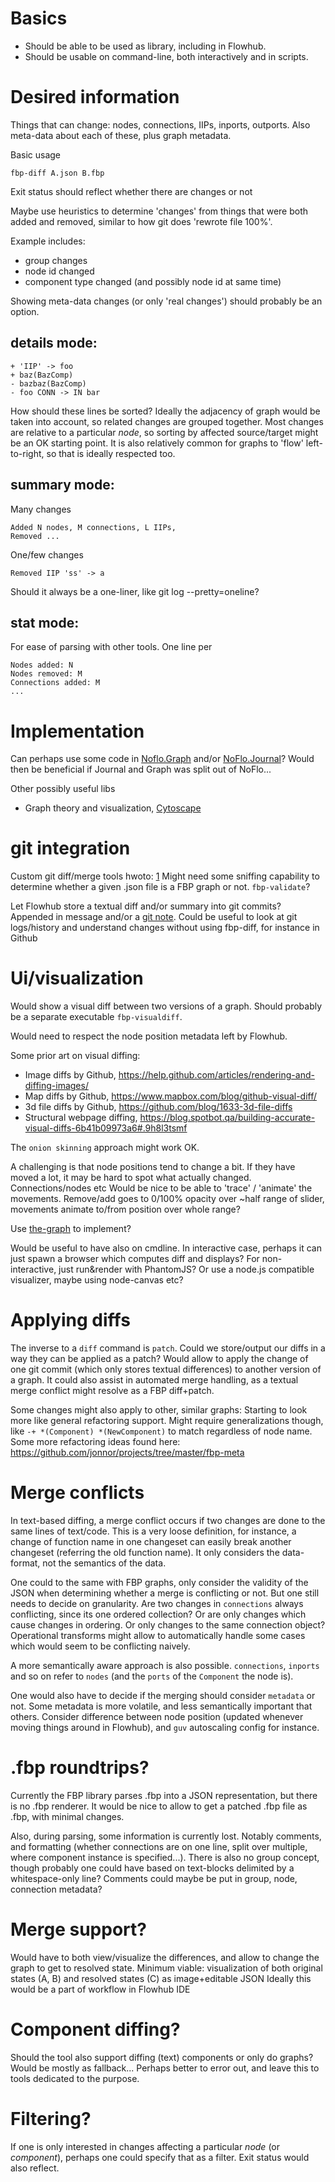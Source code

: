
# Basics

* Should be able to be used as library, including in Flowhub.
* Should be usable on command-line, both interactively and in scripts.

# Desired information

Things that can change: nodes, connections, IIPs, inports, outports.
Also meta-data about each of these, plus graph metadata.

Basic usage

    fbp-diff A.json B.fbp

Exit status should reflect whether there are changes or not

Maybe use heuristics to determine 'changes' from things that were both added and removed,
similar to how git does 'rewrote file 100%'.

Example includes:

- group changes
- node id changed
- component type changed (and possibly node id at same time)

Showing meta-data changes (or only 'real changes') should probably be an option.

## details mode:

    + 'IIP' -> foo
    + baz(BazComp)
    - bazbaz(BazComp)
    - foo CONN -> IN bar

How should these lines be sorted?
Ideally the adjacency of graph would be taken into account, so related changes are grouped together.
Most changes are relative to a particular *node*, so sorting by affected source/target might be an OK starting point.
It is also relatively common for graphs to 'flow' left-to-right, so that is ideally respected too.

## summary mode:
    
Many changes

    Added N nodes, M connections, L IIPs, 
    Removed ...

One/few changes

    Removed IIP 'ss' -> a

Should it always be a one-liner, like git log --pretty=oneline?

## stat mode:

For ease of parsing with other tools. One line per

    Nodes added: N
    Nodes removed: M
    Connections added: M
    ...

# Implementation

Can perhaps use some code in [Noflo.Graph](https://github.com/noflo/noflo/blob/master/src/lib/Graph.coffee)
and/or [NoFlo.Journal](https://github.com/noflo/noflo/blob/master/src/lib/Journal.coffee)?
Would then be beneficial if Journal and Graph was split out of NoFlo...

Other possibly useful libs

* Graph theory and visualization, [Cytoscape](http://js.cytoscape.org/#demos)


# git integration

Custom git diff/merge tools hwoto: [1](http://stackoverflow.com/questions/255202/how-do-i-view-git-diff-output-with-a-visual-diff-program)
Might need some sniffing capability to determine whether a given .json file is a FBP graph or not. `fbp-validate`?

Let Flowhub store a textual diff and/or summary into git commits?
Appended in message and/or a [git note](https://www.kernel.org/pub/software/scm/git/docs/git-notes.html).
Could be useful to look at git logs/history and understand changes without using fbp-diff, for instance in Github

# Ui/visualization

Would show a visual diff between two versions of a graph.
Should probably be a separate executable `fbp-visualdiff`.

Would need to respect the node position metadata left by Flowhub.

Some prior art on visual diffing:

* Image diffs by Github, https://help.github.com/articles/rendering-and-diffing-images/
* Map diffs by Github, https://www.mapbox.com/blog/github-visual-diff/
* 3d file diffs by Github, https://github.com/blog/1633-3d-file-diffs
* Structural webpage diffing, https://blog.spotbot.qa/building-accurate-visual-diffs-6b41b09973a6#.9h8l3tsmf

The `onion skinning` approach might work OK.

A challenging is that node positions tend to change a bit.
If  they have moved a lot, it may be hard to spot what actually changed. Connections/nodes etc
Would be nice to be able to 'trace' / 'animate' the movements.
Remove/add goes to 0/100% opacity over ~half range of slider, movements animate to/from position over whole range?

Use [the-graph](https://github.com/the-grid/the-graph) to implement?

Would be useful to have also on cmdline.
In interactive case, perhaps it can just spawn a browser which computes diff and displays?
For non-interactive, just run&render with PhantomJS?
Or use a node.js compatible visualizer, maybe using node-canvas etc?

# Applying diffs

The inverse to a `diff` command is `patch`.
Could we store/output our diffs in a way they can be applied as a patch?
Would allow to apply the change of one git commit (which only stores textual differences) to another version of a graph.
It could also assist in automated merge handling, as a textual merge conflict might resolve as a FBP diff+patch.

Some changes might also apply to other, similar graphs: Starting to look more like general refactoring support.
Might require generalizations though, like `-+ *(Component) *(NewComponent)` to match regardless of node name.
Some more refactoring ideas found here: https://github.com/jonnor/projects/tree/master/fbp-meta

# Merge conflicts

In text-based diffing, a merge conflict occurs if two changes are done to the same lines of text/code.
This is a very loose definition, for instance, a change of function name in one changeset
can easily break another changeset (referring the old function name).
It only considers the data-format, not the semantics of the data.

One could to the same with FBP graphs, only consider the validity of the JSON when determining whether a merge is conflicting or not.
But one still needs to decide on granularity. Are two changes in `connections` always conflicting, since its one ordered collection?
Or are only changes which cause changes in ordering. Or only changes to the same connection object?
Operational transforms might allow to automatically handle some cases which would seem to be conflicting naively.

A more semantically aware approach is also possible.
`connections`, `inports` and so on refer to `nodes` (and the `ports` of the `Component` the node is).


One would also have to decide if the merging should consider `metadata` or not.
Some metadata is more volatile, and less semantically important that others.
Consider difference between node position (updated whenever moving things around in Flowhub),
and `guv` autoscaling config for instance.

# .fbp roundtrips?

Currently the FBP library parses .fbp into a JSON representation, but there is no .fbp renderer.
It would be nice to allow to get a patched .fbp file as .fbp, with minimal changes.

Also, during parsing, some information is currently lost. Notably comments, and formatting
(whether connections are on one line, split over multiple, where component instance is specified...).
There is also no group concept, though probably one could have based on text-blocks delimited by a whitespace-only line?
Comments could maybe be put in group, node, connection metadata?


# Merge support?

Would have to both view/visualize the differences, and allow to change the graph to get to resolved state.
Minimum viable: visualization of both original states (A, B) and resolved states (C) as image+editable JSON
Ideally this would be a part of workflow in Flowhub IDE

# Component diffing?

Should the tool also support diffing (text) components or only do graphs?
Would be mostly as fallback... Perhaps better to error out, and leave this to tools dedicated to the purpose.

# Filtering?

If one is only interested in changes affecting a particular *node* (or *component*),
perhaps one could specify that as a filter. Exit status would also reflect.
